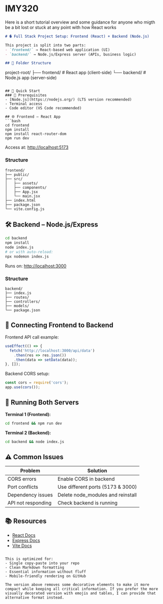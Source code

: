 # IMY320

Here is a short tutorial overview and some guidance for anyone who migth be a bit lost or stuck at any point with how React works 

```markdown
# � Full Stack Project Setup: Frontend (React) + Backend (Node.js)

This project is split into two parts:
- `frontend/` → React-based web application (UI)
- `backend/` → Node.js/Express server (APIs, business logic)

## 📁 Folder Structure
```
project-root/
├── frontend/      # React app (client-side)
└── backend/       # Node.js app (server-side)
```

## 🚀 Quick Start
### 🔧 Prerequisites
- [Node.js](https://nodejs.org/) (LTS version recommended)
- Terminal access
- Code editor (VS Code recommended)

## 🌐 Frontend – React App
```bash
cd frontend
npm install
npm install react-router-dom
npm run dev
```
Access at: [http://localhost:5173](http://localhost:5173)

### Structure
```
frontend/
├── public/
├── src/
│   ├── assets/
│   ├── components/
│   ├── App.jsx
│   └── main.jsx
├── index.html
├── package.json
└── vite.config.js
```

## 🛠️ Backend – Node.js/Express
```bash
cd backend
npm install
node index.js
# or with auto-reload:
npx nodemon index.js
```
Runs on: [http://localhost:3000](http://localhost:3000)

### Structure
```
backend/
├── index.js
├── routes/
├── controllers/
├── models/
└── package.json
```

## 🔁 Connecting Frontend to Backend
Frontend API call example:
```js
useEffect(() => {
  fetch('http://localhost:3000/api/data')
    .then(res => res.json())
    .then(data => setData(data));
}, []);
```

Backend CORS setup:
```js
const cors = require('cors');
app.use(cors());
```

## 🧪 Running Both Servers
**Terminal 1 (Frontend):**
```bash
cd frontend && npm run dev
```

**Terminal 2 (Backend):**
```bash
cd backend && node index.js
```

## ⚠️ Common Issues
| Problem                | Solution                          |
|------------------------|-----------------------------------|
| CORS errors            | Enable CORS in backend            |
| Port conflicts         | Use different ports (5173 & 3000) |
| Dependency issues      | Delete node_modules and reinstall |
| API not responding     | Check backend is running          |

## 📚 Resources
- [React Docs](https://reactjs.org/)
- [Express Docs](https://expressjs.com/)
- [Vite Docs](https://vitejs.dev/)
```

This is optimized for:
- Single copy-paste into your repo
- Clean Markdown formatting
- Essential information without fluff
- Mobile-friendly rendering on GitHub

The version above removes some decorative elements to make it more compact while keeping all critical information. If you prefer the more visually decorated version with emojis and tables, I can provide that alternative format instead.
